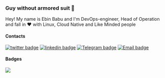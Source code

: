 ### Guy without armored suit 👋

Hey! My name is Ebin Babu and I'm DevOps-engineer, Head of Operation and fall in :heart: with Linux, Cloud Native and Like Minded people


#### Contacts

[![twitter badge](https://img.shields.io/badge/twitter-ebinbabu97?style=social&logo=twitter)](https://twitter.com/ebinbabu97) [![linkedin badge](https://img.shields.io/badge/linkedin-ebinbabu?style=social&logo=linkedin)](https://www.linkedin.com/in/ebin-babu/) [![Telegram badge](https://img.shields.io/badge/Telegram--blue?style=social&logo=telegram)](https://t.me/thedevopsman) [![Email badge](https://img.shields.io/badge/email--blue?style=social&logo=Email)](mailto:ebinbabuofficial@gmail.com)




#### Badges

![](https://komarev.com/ghpvc/?username=ebinbabu)
